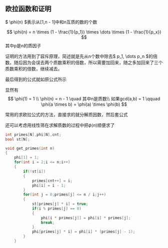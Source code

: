 ## 欧拉函数和证明

$ \phi(n) $表示从[1,n - 1]中和n互质的数的个数

$$
    \phi(n) = n \times (1 - \frac{1}{p_1}) \times \dots \times (1 - \frac{1}{p_x})
$$
其中p是n的质因子

证明的方法用到了容斥原理，简述就是先从n个数中除去$ p_1, \dots p_n $的倍数。随后因为会误去两个质数乘积的倍数，所以需要加回来，随之多加回来了三个质数乘积的倍数，继续减去。

最后得到的公式就如原公式所示

显然有
$$
    \phi(1) = 1  \\
    \phi(n) = n - 1 \quad 其中n是质数\\
    如果gcd(a,b) = 1 \qquad   \phi(a \times b) = \phi(a) \times \phi(b)
$$

常用的求欧拉公式的方法，直接求的就分解质因数，然后套公式

还可以考虑用线性筛在求解质数的过程中把$\phi(n)$顺便求了

```cpp
int primes[N],phi[N],cnt;
bool st[N];

void get_primes(int n) 
{
    phi[1] = 1;
    for(int i = 2;i <= n;i++) 
    {
        if(!st[i]) 
        {
            primes[cnt++] = i;
            phi[i] = i - 1;
        }
        for(int j = 0;primes[j] <= n / i;j++) 
        {
            st[primes[j] * i] = true;
            if(i % primes[j] == 0) 
            {
                phi[i * primes[j]] = phi[i] * primes[j];
                break;
            }
            phi[primes[j] * i] = phi[i] * (primes[j] - 1);
        }
    }
```